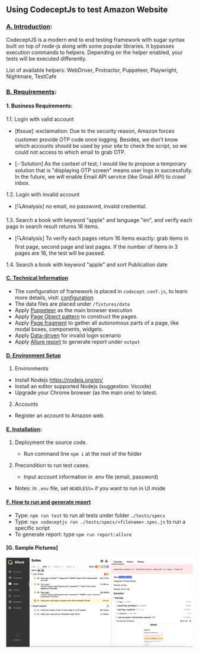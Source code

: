 ## Using CodeceptJs to test Amazon Website

### [A. Introduction](#a-introduction): 
CodeceptJS is a modern end to end testing framework with sugar syntax built on top of node-js along with some popular libraries. It bypasses execution commands to helpers. Depending on the helper enabled, your tests will be executed differently.

List of available helpers: WebDriver, Protractor, Puppeteer, Playwright, Nightmare, TestCafe

### [B. Requirements](#b-requirements):

#### 1. Business Requirements:
1.1. Login with valid account

- [:exclamation:Issue] :exclaimation: Due to the security reason, Amazon forces customer provide OTP code once logging. Besides, we don't know which accounts should be used by your site to check the script, so we could not access to which email to grab OTP. 

- [:white_check_mark:Solution] As the context of test, I would like to propose a temporary solution that is "displaying OTP screen" means user logs in successfully. In the future, we will enable Email API service (like Gmail API) to crawl inbox.
  
1.2. Login with invalid account

- [:mag:Analysis] no email, no password, invalid credential.
  
1.3. Search a book with keyword "apple" and language "en", and verify each pags in search result returns 16 items.

- [:mag:Analysis] To verify each pages return 16 items exactly: grab items in first page, second page and last pages. If the number of items in 3 pages are 16, the test will be passed.


1.4. Search a book with keyword "apple" and sort Publication date


#### [C. Technical Information](#c-technical-information)
- The configuration of framework is placed in `codecept.conf.js`, to learn more details, visit: [configuration](https://codecept.io/configuration/)
- The data files are placed under `/fixtures/data`
- Apply [Puppeteer](https://codecept.io/helpers/Puppeteer/#puppeteer) as the main browser execution
- Apply [Page Object pattern](https://codecept.io/pageobjects/#pageobject) to construct the pages.
- Apply [Page fragment](https://codecept.io/pageobjects/#page-fragments) to gather all autonomous parts of a page, like modal boxes, components, widgets.
- Apply [Data-driven](https://codecept.io/advanced/#data-driven-tests) for invalid login scenario
- Apply [Allure report](https://codecept.io/reports/#allure) to generate report under `output`
  

#### [D. Environment Setup](#d-setup)

1. Environments

- Install Nodejs https://nodejs.org/en/
- Install an editor supported Nodejs (suggestion: Vscode)
- Upgrade your Chrome browser (as the main one) to latest.

2. Accounts

- Register an account to Amazon web.


#### [E. Installation](#e-installation):

1. Deployment the source code.
   - Run command line `npm i` at the root of the folder

2. Precondition to run test cases.
   - Input account information in .env file (email, password)

* Notes: in `.env` file, set `HEADLESS=` if you want to run in UI mode

#### [F. How to run and generate report](#f-how-to-run-and-generate-report)
- Type:  `npm run test` to run all tests under folder `./tests/specs`
- Type:  `npx codeceptjs run ./tests/specs/<filename>.spec.js` to run a specific script
- To generate report: type `npm run report:allure`

#### [G. Sample Pictures]
![Allure](Assets/allure.png)


